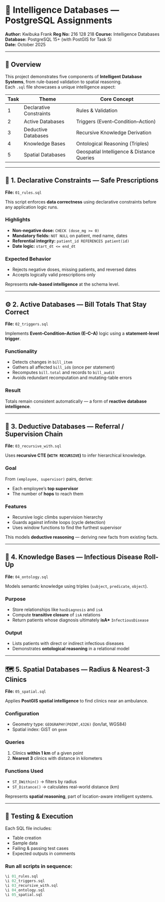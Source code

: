# 🧠 Intelligence Databases — PostgreSQL Assignments

**Author:** Kwibuka Frank
**Reg No:** 216 128 218
**Course:** Intelligence Databases  
**Database:** PostgreSQL 15+ (with PostGIS for Task 5)  
**Date:** October 2025

---

## 📘 Overview

This project demonstrates five components of **Intelligent Database Systems**, from rule-based validation to spatial reasoning.  
Each `.sql` file showcases a unique intelligence aspect:

| Task | Theme | Core Concept |
|------|--------|--------------|
| 1 | Declarative Constraints | Rules & Validation |
| 2 | Active Databases | Triggers (Event–Condition–Action) |
| 3 | Deductive Databases | Recursive Knowledge Derivation |
| 4 | Knowledge Bases | Ontological Reasoning (Triples) |
| 5 | Spatial Databases | Geospatial Intelligence & Distance Queries |

---

## 🧩 1. Declarative Constraints — Safe Prescriptions
**File:** `01_rules.sql`

This script enforces **data correctness** using declarative constraints before any application logic runs.

### Highlights
- **Non-negative dose:** `CHECK (dose_mg >= 0)`
- **Mandatory fields:** `NOT NULL` on patient, med name, dates
- **Referential integrity:** `patient_id REFERENCES patient(id)`
- **Date logic:** `start_dt <= end_dt`

### Expected Behavior
- Rejects negative doses, missing patients, and reversed dates
- Accepts logically valid prescriptions only

Represents **rule-based intelligence** at the schema level.

---

## ⚙️ 2. Active Databases — Bill Totals That Stay Correct
**File:** `02_triggers.sql`

Implements **Event–Condition–Action (E–C–A)** logic using a **statement-level trigger**.

### Functionality
- Detects changes in `bill_item`
- Gathers all affected `bill_id`s (once per statement)
- Recomputes `bill.total` and records to `bill_audit`
- Avoids redundant recomputation and mutating-table errors

### Result
Totals remain consistent automatically — a form of **reactive database intelligence**.

---

## 🔁 3. Deductive Databases — Referral / Supervision Chain
**File:** `03_recursive_with.sql`

Uses **recursive CTE (`WITH RECURSIVE`)** to infer hierarchical knowledge.

### Goal
From `(employee, supervisor)` pairs, derive:
- Each employee’s **top supervisor**
- The number of **hops** to reach them

### Features
- Recursive logic climbs supervision hierarchy
- Guards against infinite loops (cycle detection)
- Uses window functions to find the furthest supervisor

This models **deductive reasoning** — deriving new facts from existing facts.

---

## 🧠 4. Knowledge Bases — Infectious Disease Roll-Up
**File:** `04_ontology.sql`

Models semantic knowledge using triples (`subject`, `predicate`, `object`).

### Purpose
- Store relationships like `hasDiagnosis` and `isA`
- Compute **transitive closure** of `isA` relations
- Return patients whose diagnosis ultimately **isA\*** `InfectiousDisease`

### Output
- Lists patients with direct or indirect infectious diseases
- Demonstrates **ontological reasoning** in a relational model

---

## 🗺️ 5. Spatial Databases — Radius & Nearest-3 Clinics
**File:** `05_spatial.sql`

Applies **PostGIS spatial intelligence** to find clinics near an ambulance.

### Configuration
- Geometry type: `GEOGRAPHY(POINT,4326)` (lon/lat, WGS84)
- Spatial index: GiST on `geom`

### Queries
1. Clinics **within 1 km** of a given point
2. **Nearest 3** clinics with distance in kilometers

### Functions Used
- `ST_DWithin()` → filters by radius
- `ST_Distance()` → calculates real-world distance (km)

Represents **spatial reasoning**, part of location-aware intelligent systems.

---

## 🧪 Testing & Execution

Each SQL file includes:
- Table creation
- Sample data
- Failing & passing test cases
- Expected outputs in comments

### Run all scripts in sequence:
```sql
\i 01_rules.sql
\i 02_triggers.sql
\i 03_recursive_with.sql
\i 04_ontology.sql
\i 05_spatial.sql
